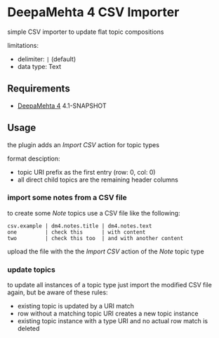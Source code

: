 # DeepaMehta 4 CSV Importer

simple CSV importer to update flat topic compositions

limitations:

 * delimiter: ```|``` (default)
 * data type: Text

## Requirements

 * [DeepaMehta 4](http://github.com/jri/deepamehta) 4.1-SNAPSHOT

## Usage

the plugin adds an *Import CSV* action for topic types

format desciption:

 * topic URI prefix as the first entry (row: 0, col: 0)
 * all direct child topics are the remaining header columns

### import some notes from a CSV file

to create some *Note* topics use a CSV file like the following:

```
csv.example | dm4.notes.title | dm4.notes.text
one         | check this      | with content
two         | check this too  | and with another content
```

upload the file with the the *Import CSV* action of the *Note* topic type

### update topics

to update all instances of a topic type just import the modified CSV file again,
but be aware of these rules:

 * existing topic is updated by a URI match
 * row without a matching topic URI creates a new topic instance
 * existing topic instance with a type URI and no actual row match is deleted

